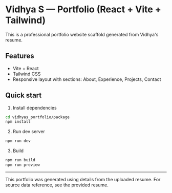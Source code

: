 # Vidhya S — Portfolio (React + Vite + Tailwind)

This is a professional portfolio website scaffold generated from Vidhya's resume.

## Features
- Vite + React
- Tailwind CSS
- Responsive layout with sections: About, Experience, Projects, Contact

## Quick start

1. Install dependencies
```bash
cd vidhyas_portfolio/package
npm install
```

2. Run dev server
```bash
npm run dev
```

3. Build
```bash
npm run build
npm run preview
```

---

This portfolio was generated using details from the uploaded resume. For source data reference, see the provided resume. 
